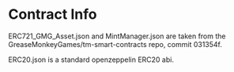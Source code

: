 # Contract Info

ERC721_GMG_Asset.json and MintManager.json are taken from the GreaseMonkeyGames/tm-smart-contracts repo, commit 031354f.

ERC20.json is a standard openzeppelin ERC20 abi.
